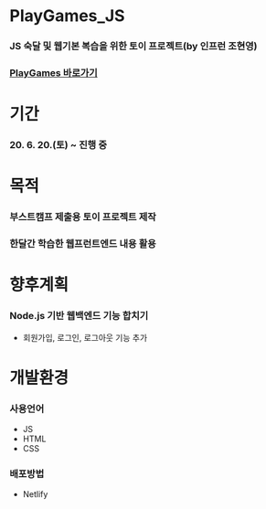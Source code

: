 # PlayGames_JS
### JS 숙달 및 웹기본 복습을 위한 토이 프로젝트(by 인프런 조현영)
### [PlayGames 바로가기](https://playgames.netlify.app/)

# 기간
### 20. 6. 20.(토) ~ 진행 중

# 목적
### 부스트캠프 제출용 토이 프로젝트 제작
### 한달간 학습한 웹프런트엔드 내용 활용

# 향후계획
### Node.js 기반 웹백엔드 기능 합치기
* 회원가입, 로그인, 로그아웃 기능 추가 

# 개발환경
### 사용언어
* JS
* HTML
* CSS
### 배포방법
* Netlify

